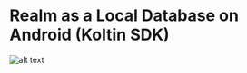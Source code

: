 #  Realm as a Local Database on Android (Koltin SDK)



![alt text](https://www.mongodb.com/community/forums/uploads/default/original/3X/c/3/c32fb91d8453a2a363267d772e74592a19df4b9f.png)
